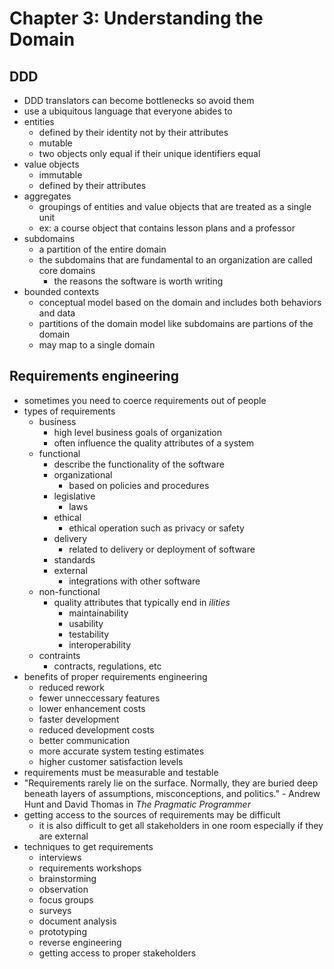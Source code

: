 # Chapter 3: Understanding the Domain

## DDD

- DDD translators can become bottlenecks so avoid them
- use a ubiquitous language that everyone abides to
- entities
  - defined by their identity not by their attributes
  - mutable
  - two objects only equal if their unique identifiers equal
- value objects
  - immutable
  - defined by their attributes
- aggregates
  - groupings of entities and value objects that are treated as a single unit
  - ex: a course object that contains lesson plans and a professor
- subdomains
  - a partition of the entire domain
  - the subdomains that are fundamental to an organization are called core domains
    - the reasons the software is worth writing
- bounded contexts
  - conceptual model based on the domain and includes both behaviors and data
  - partitions of the domain model like subdomains are partions of the domain
  - may map to a single domain

## Requirements engineering

- sometimes you need to coerce requirements out of people
- types of requirements
  - business
    - high level business goals of organization
    - often influence the quality attributes of a system
  - functional
    - describe the functionality of the software
    - organizational
      - based on policies and procedures
    - legislative
      - laws
    - ethical
      - ethical operation such as privacy or safety
    - delivery
      - related to delivery or deployment of software
    - standards
    - external
      - integrations with other software
  - non-functional
    - quality attributes that typically end in *ilities*
      - maintainability
      - usability
      - testability
      - interoperability
  - contraints
    - contracts, regulations, etc
- benefits of proper requirements engineering
  - reduced rework
  - fewer unneccessary features
  - lower enhancement costs
  - faster development
  - reduced development costs
  - better communication
  - more accurate system testing estimates
  - higher customer satisfaction levels
- requirements must be measurable and testable
- "Requirements rarely lie on the surface. Normally, they are buried deep beneath layers of assumptions, misconceptions, and politics." - Andrew Hunt and David Thomas in *The Pragmatic Programmer*
- getting access to the sources of requirements may be difficult
  - it is also difficult to get all stakeholders in one room especially if they are external
- techniques to get requirements
  - interviews
  - requirements workshops
  - brainstorming
  - observation
  - focus groups
  - surveys
  - document analysis
  - prototyping
  - reverse engineering
  - getting access to proper stakeholders
